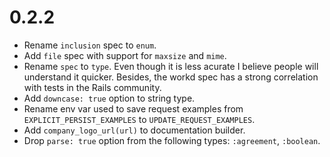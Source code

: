 # 0.2.2

- Rename `inclusion` spec to `enum`.
- Add `file` spec with support for `maxsize` and `mime`.
- Rename `spec` to `type`. Even though it is less acurate I believe people will
  understand it quicker. Besides, the workd spec has a strong correlation with
  tests in the Rails community.
- Add `downcase: true` option to string type.
- Rename env var used to save request examples from `EXPLICIT_PERSIST_EXAMPLES`
  to `UPDATE_REQUEST_EXAMPLES`.
- Add `company_logo_url(url)` to documentation builder.
- Drop `parse: true` option from the following types: `:agreement`, `:boolean`.
